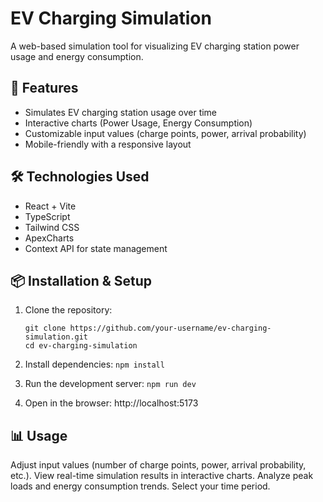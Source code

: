 # EV Charging Simulation

A web-based simulation tool for visualizing EV charging station power usage and energy consumption.

## 🚀 Features

- Simulates EV charging station usage over time
- Interactive charts (Power Usage, Energy Consumption)
- Customizable input values (charge points, power, arrival probability)
- Mobile-friendly with a responsive layout

## 🛠️ Technologies Used

- React + Vite
- TypeScript
- Tailwind CSS
- ApexCharts
- Context API for state management

## 📦 Installation & Setup

1. Clone the repository:
   ```
   git clone https://github.com/your-username/ev-charging-simulation.git
   cd ev-charging-simulation
   ```
2. Install dependencies:
   `npm install`

3. Run the development server:
   `npm run dev`

4. Open in the browser:
   http://localhost:5173

## 📊 Usage

Adjust input values (number of charge points, power, arrival probability, etc.).
View real-time simulation results in interactive charts.
Analyze peak loads and energy consumption trends.
Select your time period.
